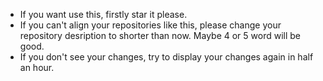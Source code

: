 - If you want use this, firstly star it please.
- If you can't align your repositories like this, please change your repository desription to shorter than now. Maybe 4 or 5 word will be good.
- If you don't see your changes, try to display your changes again in half an hour.
